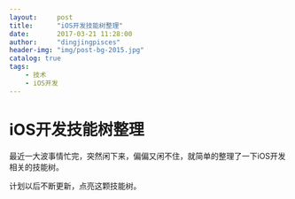 ```yaml
---
layout:     post
title:      "iOS开发技能树整理"
date:       2017-03-21 11:28:00
author:     "dingjingpisces"
header-img: "img/post-bg-2015.jpg"
catalog: true
tags:
    - 技术
    - iOS开发
---
```



# iOS开发技能树整理

最近一大波事情忙完，突然闲下来，偏偏又闲不住，就简单的整理了一下iOS开发相关的技能树。

计划以后不断更新，点亮这颗技能树。




